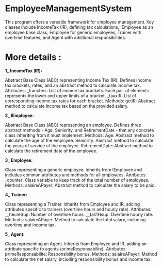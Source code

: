 # EmployeeManagementSystem
This program offers a versatile framework for employee management. Key classes include IncomeTax (IR), defining tax calculations, IEmployee as an employee base class, Employee for generic employees, Trainer with overtime features, and Agent with additional responsibilities.

# More details :
<b>1_ IncomeTax (IR):</b>

Abstract Base Class (ABC) representing Income Tax (IR). Defines income tax brackets, rates, and an abstract method to calculate income tax.
Attributes:
_tranches: List of income tax brackets. Each pair of elements represents the lower and upper limits of a bracket.
_tauxIR: List of corresponding income tax rates for each bracket.
Methods:
getIR: Abstract method to calculate income tax based on the provided salary.

<b>2_ IEmployee:</b>

Abstract Base Class (ABC) representing an employee. Defines three abstract methods - Age, Seniority, and RetirementDate - that any concrete class inheriting from it must implement.
Methods:
Age: Abstract method to calculate the age of the employee.
Seniority: Abstract method to calculate the years of service of the employee.
RetirementDate: Abstract method to calculate the retirement date of the employee.

<b>3_ Employee:</b>

Class representing a generic employee. Inherits from IEmployee and includes common attributes and methods for all employees.
Attributes:
_counter: Class variable to keep track of the total number of employees.
Methods:
salaireAPayer: Abstract method to calculate the salary to be paid.

<b>4_ Trainer:</b>

Class representing a Trainer. Inherits from Employee and IR, adding attributes specific to trainers (overtime hours and hourly rate).
Attributes:
__heureSup: Number of overtime hours.
__tarifHsup: Overtime hourly rate.
Methods:
salaireAPayer: Method to calculate the total salary, including overtime and income tax.

<b>5_ Agent:</b>

Class representing an Agent. Inherits from Employee and IR, adding an attribute specific to agents (primeResponsabilite).
Attributes:
primeResponsabilite: Responsibility bonus.
Methods:
salaireAPayer: Method to calculate the net salary, including responsibility bonus and income tax.
